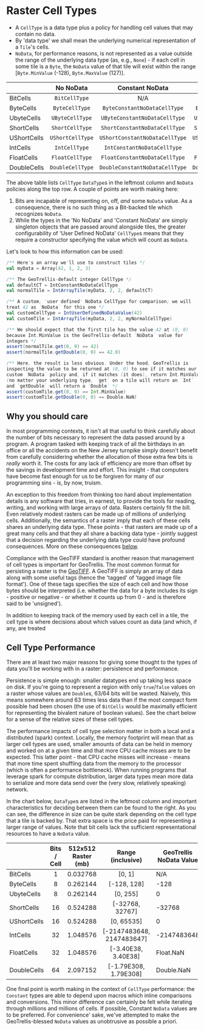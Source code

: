 # Raster Cell Types

- A `CellType` is a data type plus a policy for handling cell values that
  may contain no data.
- By 'data type' we shall mean the underlying numerical representation
  of a `Tile`'s cells.
- `NoData`, for performance reasons, is not represented as a value outside
  the range of the underlying data type (as, e.g., `None`) - if each cell in some
  tile is a `Byte`, the `NoData` value of that tile will exist within the range
  [`Byte.MinValue` (-128), `Byte.MaxValue` (127)].

|             |     No NoData    |         Constant NoData        |        User Defined NoData        |
|-------------|:----------------:|:------------------------------:|:---------------------------------:|
| BitCells    | `BitCellType`    | N/A                            | N/A                               |
| ByteCells   | `ByteCellType`   | `ByteConstantNoDataCellType`   | `ByteUserDefinedNoDataCellType`   |
| UbyteCells  | `UByteCellType`  | `UByteConstantNoDataCellType`  | `UByteUserDefinedNoDataCellType`  |
| ShortCells  | `ShortCellType`  | `ShortConstantNoDataCellType`  | `ShortUserDefinedNoDataCellType`  |
| UShortCells | `UShortCellType` | `UShortConstantNoDataCellType` | `UShortUserDefinedNoDataCellType` |
| IntCells    | `IntCellType`    | `IntConstantNoDataCellType`    | `IntUserDefinedNoDataCellType`    |
| FloatCells  | `FloatCellType`  | `FloatConstantNoDataCellType`  | `FloatUserDefinedNoDataCellType`  |
| DoubleCells | `DoubleCellType` | `DoubleConstantNoDataCellType` | `DoubleUserDefinedNoDataCellType` |

The above table lists `CellType` `DataType`s in the leftmost column
and `NoData` policies along the top row. A couple of points are worth
making here:
1. Bits are incapable of representing on, off, *and* some `NoData`
   value. As a consequence, there is no such thing as a Bit-backed tile
   which recognizes `NoData`.
2. While the types in the 'No NoData' and 'Constant NoData' are simply
   singleton objects that are passed around alongside tiles, the greater
   configurability of 'User Defined NoData' `CellType`s means that they
   require a constructor specifying the value which will count as
   `NoData`.

Let's look to how this information can be used:
```scala
/** Here's an array we'll use to construct tiles */
val myData = Array(42, 1, 2, 3)

/** The GeoTrellis-default integer CellType */
val defaultCT = IntConstantNoDataCellType
val normalTile = IntArrayTile(myData, 2, 2, defaultCT)

/** A custom, 'user defined' NoData CellType for comparison; we will
treat 42 as `NoData` for this one */
val customCellType = IntUserDefinedNoDataValue(42)
val customTile = IntArrayTile(myData, 2, 2, myNormalCellType)

/** We should expect that the first tile has the value 42 at (0, 0)
because Int.MinValue is the GeoTrellis-default `NoData` value for
integers */
assert(normalTile.get(0, 0) == 42)
assert(normalTile.getDouble(0, 0) == 42.0)

/** Here, the result is less obvious. Under the hood, GeoTrellis is
inspecting the value to be returned at (0, 0) to see if it matches our
custom `NoData` policy and, if it matches (it does), return Int.MinValue
(no matter your underlying type, `get` on a tile will return an `Int`
and `getDouble` will return a `Double` */
assert(customTile.get(0, 0) == Int.MinValue)
assert(customTile.getDouble(0, 0) == Double.NaN)

```

## Why you should care

In most programming contexts, it isn't all that useful to think carefully
about the number of bits necessary to represent the data passed around
by a program. A program tasked with keeping track of all the birthdays
in an office or all the accidents on the New Jersey turnpike simply
doesn't benefit from carefully considering whether the allocation of
those extra few bits is *really* worth it. The costs for any lack of
efficiency are more than offset by the savings in development time and
effort. This insight - that computers have become fast enough for us to
be forgiven for many of our programming sins - is, by now, truism.  

An exception to this freedom from thinking too hard about
implementation details is any software that tries, in earnest, to
provide the tools for reading, writing, and working with large arrays of
data. Rasters certainly fit the bill. Even relatively modest rasters
can be made up of millions of underlying cells. Additionally,
the semantics of a raster imply that each of these cells shares
an underlying data type. These points - that rasters are made up
of a great many cells and that they all share a backing
data type - jointly suggest that a decision regarding the underlying
data type could have profound consequences. More on these consequences
[below](#cell-type-performance).  

Compliance with the GeoTIFF standard is another reason that management
of cell types is important for GeoTrellis. The most common format for
persisting a raster is the [GeoTIFF](https://trac.osgeo.org/geotiff/).
A GeoTIFF  is simply an array of data along with some useful tags
(hence the 'tagged' of 'tagged image file format'). One of these
tags specifies the size of each cell and how those bytes should be
interpreted (i.e. whether the data for a byte includes its
sign - positive or negative - or whether it counts up from 0 - and
is therefore said to be 'unsigned').  

In addition to keeping track of the memory used by each cell in a tile,
the cell type is where decisions about which values count as data (and
which, if any, are treated


## Cell Type Performance

There are at least two major reasons for giving some thought to the
types of data you'll be working with in a raster: persistence and
performance.  

Persistence is simple enough: smaller datatypes end up taking less space
on disk. If you're going to represent a region with only `true`/`false`
values on a raster whose values are `Double`s, 63/64 bits will be wasted.
Naively, this means somewhere around 63 times less data than if the most
compact form possible had been chosen (the use of `BitCells` would
be maximally efficient for representing the bivalent nature of boolean
values). See the chart below for a sense of the relative sizes of these
cell types.  

The performance impacts of cell type selection matter in both a local
and a distributed (spark) context. Locally, the memory footprint will mean
that as larger cell types are used, smaller amounts of data can be held in
memory and worked on at a given time and that more CPU cache misses are to be
expected. This latter point - that CPU cache misses will increase - means that
more time spent shuffling data from the memory to the processor (which
is often a performance bottleneck). When running programs that
leverage spark for compute distribution, larger data types mean more
data to serialize and more data send over the (very slow, relatively
speaking) network.  

In the chart below, `DataType`s are listed in the leftmost column and
important characteristics for deciding between them can be found to the
right. As you can see, the difference in size can be quite stark depending on
the cell type that a tile is backed by. That extra space is the price
paid for representing a larger range of values. Note that bit cells
lack the sufficient representational resources to have a `NoData` value.  

|             | Bits / Cell | 512x512 Raster (mb) |     Range (inclusive)     | GeoTrellis NoData Value |
|-------------|:-----------:|---------------------|:-------------------------:|-------------------------|
| BitCells    | 1           | 0.032768            | [0, 1]                    |                     N/A |
| ByteCells   | 8           | 0.262144            | [-128, 128]               |                    -128 |
| UbyteCells  | 8           | 0.262144            | [0, 255]                  |                       0 |
| ShortCells  | 16          | 0.524288            | [-32768, 32767]           |                  -32768 |
| UShortCells | 16          | 0.524288            | [0, 65535]                |                       0 |
| IntCells    | 32          | 1.048576            | [-2147483648, 2147483647] |             -2147483648 |
| FloatCells  | 32          | 1.048576            | [-3.40E38, 3.40E38]       |               Float.NaN |
| DoubleCells | 64          | 2.097152            | [-1.79E308, 1.79E308]     |              Double.NaN |

One final point is worth making in the context of `CellType`
performance: the `Constant` types are able to depend upon macros which
inline comparisons and conversions. This minor difference can certainly
be felt while iterating through millions and millions of cells. If possible, Constant
`NoData` values are to be preferred. For convenience' sake, we've
attempted to make the GeoTrellis-blessed `NoData` values as unobtrusive
as possible a priori.  

